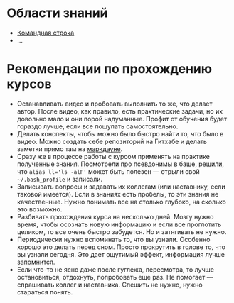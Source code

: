# Области знаний
* [Командная строка](learn/bash.md)
* ...

# Рекомендации по прохождению курсов
* Останавливать видео и пробовать выполнить то же, что делает автор. После видео, как правило, есть практические задачи, но их довольно мало и они порой надуманные. Профит от обучения будет гораздо лучше, если все пощупать самостоятельно.
* Делать конспекты, чтобы можно было быстро найти то, что было в видео. Можно создать себе репозиторий на Гитхабе и делать заметки прямо там на [маркдауне](https://guides.github.com/features/mastering-markdown/).
* Сразу же в процессе работы с курсом применять на практике полученные знания. Посмотрели про псевдонимы в баше, решили, что `alias ll='ls -alF'` может быть полезен — отрыли свой `~/.bash_profile` и записали.
* Записывать вопросы и задавать их коллегам (или наставнику, если таковой имеется). Если в знаниях есть пробелы, то эти знания не качественные. Нужно понимать все на столько глубоко, на сколько это возможно.
* Разбивать прохождения курса на несколько дней. Мозгу нужно время, чтобы осознать новую информацию и если все проглотить целиком, то все очень быстро забудется. Но и затягивать не нужно.
* Периодически нужно вспоминать то, что вы узнали. Особенно хорошо это делать перед сном. Просто прокрутить в голове то, что вы узнали сегодня. Это дает ощутимый эффект, информация лучше запомнится.
* Если что-то не ясно даже после гуглежа, пересмотра, то лучше остановиться, отдохнуть, попробовать еще раз. Не помогает — спрашивать коллег и наставника. Спешить не нужно, нужно стараться понять.
